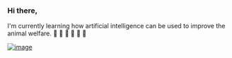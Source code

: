 ### Hi there,

I'm currently learning how artificial intelligence can be used to improve the animal welfare. 🐏 🐓 :cow2: :mouse2: :horse: :tiger:

[![image](https://user-images.githubusercontent.com/54156533/121066392-343c6480-c7a0-11eb-9b18-049ad88a8a22.png)](https://br.linkedin.com/in/carina-cunha-silva-325ba2154)
